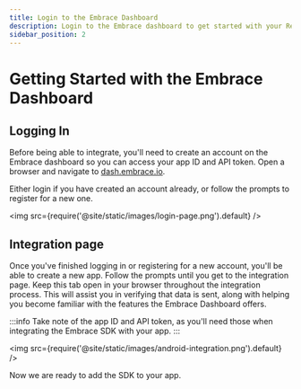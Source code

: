 ```yaml
---
title: Login to the Embrace Dashboard
description: Login to the Embrace dashboard to get started with your React Native integration
sidebar_position: 2
---
```


# Getting Started with the Embrace Dashboard

## Logging In

Before being able to integrate, you'll need to create an account on the Embrace
dashboard so you can access your app ID and API token. Open a browser and
navigate to [dash.embrace.io](https://dash.embrace.io/).

Either login if you have created an account already, or follow the prompts to
register for a new one.

<img src={require('@site/static/images/login-page.png').default} />

## Integration page

Once you've finished logging in or registering for a new account, you'll be able
to create a new app. Follow the prompts until you get to the integration page.
Keep this tab open in your browser throughout the integration process. This will
assist you in verifying that data is sent, along with helping you become
familiar with the features the Embrace Dashboard offers.

:::info
Take note of the app ID and API token, as you'll need those when integrating the
Embrace SDK with your app.
:::

<img src={require('@site/static/images/android-integration.png').default} />

Now we are ready to add the SDK to your app.
